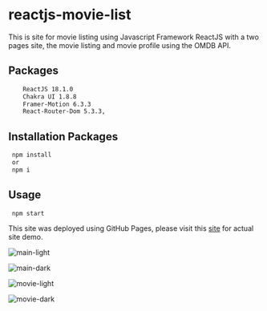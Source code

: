 # reactjs-movie-list

This is site for movie listing using Javascript Framework ReactJS with a two pages site, the movie listing and movie profile using the OMDB API.

## Packages
```bash
    ReactJS 18.1.0
    Chakra UI 1.8.8
    Framer-Motion 6.3.3
    React-Router-Dom 5.3.3,
```

## Installation Packages
```bash
 npm install
 or
 npm i
```

## Usage
```bash
 npm start
```

This site was deployed using GitHub Pages, please visit this [site](https://verge2015.github.io/reactjs-movie-list/) for actual site demo.

![main-light](https://user-images.githubusercontent.com/16742524/169526130-8b2f49a4-9960-4e0b-90f9-9ded7bd26322.png)

![main-dark](https://user-images.githubusercontent.com/16742524/169526135-761367b9-da25-47e5-932e-4b9f193d1799.png)

![movie-light](https://user-images.githubusercontent.com/16742524/169526136-f2880642-0218-46a6-8d38-cfeb75287898.png)

![movie-dark](https://user-images.githubusercontent.com/16742524/169526119-36ac64e7-b0f1-4ed3-a617-fa07087adaad.png)


